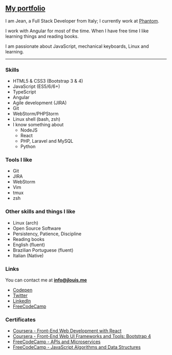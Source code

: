 ## [My portfolio](http://jlouiss.github.io/)
I am Jean, a Full Stack Developer from Italy; I currently work at [Phantom](https://phantom.land).

I work with Angular for most of the time. When I have free time I like learning things and reading books.

I am passionate about JavaScript, mechanical keyboards, Linux and learning.


---

### Skills
  - HTML5 & CSS3 (Bootstrap 3 & 4)
  - JavaScript (ES5/6/6+)
  - TypeScript
  - Angular
  - Agile development (JIRA)
  - Git
  - WebStorm/PHPStorm
  - Linux shell (bash, zsh)
  - I know something about
    - NodeJS
    - React
    - PHP, Laravel and MySQL
    - Python


### Tools I like
  - Git
  - JIRA
  - WebStorm
  - Vim
  - tmux
  - zsh


### Other skills and things I like
  - Linux (arch)
  - Open Source Software
  - Persistency, Patience, Discipline
  - Reading books
  - English (fluent)
  - Brazilian Portuguese (fluent)
  - Italian (Native)

### Links
You can contact me at **[info@jlouis.me](mailto:info@jlouis.me)**
  - [Codepen](http://codepen.io/JLouisS/)
  - [Twitter](https://twitter.com/jlsalbego)
  - [LinkedIn](https://www.linkedin.com/in/jeanlouissalbego)
  - [FreeCodeCamp](https://www.freecodecamp.org/jlouiss)

### Certificates
  - [Coursera - Front-End Web Development with React](https://www.coursera.org/account/accomplishments/records/Z4Z7S5GYTQED)
  - [Coursera - Front-End Web UI Frameworks and Tools: Bootstrap 4](https://www.coursera.org/account/accomplishments/records/M74CMDRBYMA8)
  - [FreeCodeCamp - APIs and Microservices](https://www.freecodecamp.org/certification/jlouiss/apis-and-microservices)
  - [FreeCodeCamp - JavaScript Algorithms and Data Structures](https://www.freecodecamp.org/certification/jlouiss/javascript-algorithms-and-data-structures)
